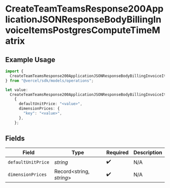 # CreateTeamTeamsResponse200ApplicationJSONResponseBodyBillingInvoiceItemsPostgresComputeTimeMatrix

## Example Usage

```typescript
import {
  CreateTeamTeamsResponse200ApplicationJSONResponseBodyBillingInvoiceItemsPostgresComputeTimeMatrix,
} from "@vercel/sdk/models/operations";

let value:
  CreateTeamTeamsResponse200ApplicationJSONResponseBodyBillingInvoiceItemsPostgresComputeTimeMatrix =
    {
      defaultUnitPrice: "<value>",
      dimensionPrices: {
        "key": "<value>",
      },
    };
```

## Fields

| Field                    | Type                     | Required                 | Description              |
| ------------------------ | ------------------------ | ------------------------ | ------------------------ |
| `defaultUnitPrice`       | *string*                 | :heavy_check_mark:       | N/A                      |
| `dimensionPrices`        | Record<string, *string*> | :heavy_check_mark:       | N/A                      |